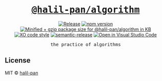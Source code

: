 <h1 align='center'>
  <a href='https://github.com/halil-pan/algorithm'>
    <samp>@halil-pan/algorithm</samp>
  </a>
</h1>

<p align='center'>
  <a href='https://github.com/halil-pan/algorithm/actions/workflows/release.yml'><image src='https://github.com/halil-pan/algorithm/actions/workflows/release.yml/badge.svg?branch=main' alt='Release'/></a>
  <a href='https://npm.im/@halil-pan/algorithm'><image src='https://badgen.net/npm/v/@halil-pan/algorithm' alt='npm version'/></a>
  <a href="https://bundlephobia.com/result?p=@halil-pan/algorithm"><img src="https://badgen.net/bundlephobia/minzip/@halil-pan/algorithm" alt="Minified + gzip package size for @halil-pan/algorithm in KB"></a>
  <a href='https://github.com/xojs/xo'><image src='https://img.shields.io/badge/code_style-XO-5ed9c7.svg' alt='XO code style'/></a>
  <a href='https://github.com/semantic-release/semantic-release'><image src='https://img.shields.io/badge/semantic-release-e10079.svg?logo=semantic-release' alt='semantic-release'/></a>
  <a href='https://open.vscode.dev/halil-pan/algorithm'><image src='https://open.vscode.dev/badges/open-in-vscode.svg' alt='Open in Visual Studio Code'/></a>
</p>

<p align='center'><samp>the practice of algorithms</samp></p>

## License

MIT &copy; [halil-pan](https://github.com/halil-pan)
